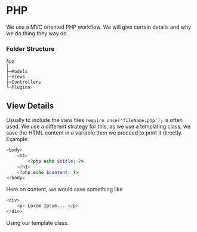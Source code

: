 # PHP

We use a MVC oriented PHP workflow. We will give certain details and why we do thing they way do.

### Folder Structure
```
App
│
├─Models
├─Views
├─Controllers
└─Plugins
```


## View Details

Usually to include the view files `require_once('fileName.php');` is often used.
We use a  different strategy for this, as we use a templating class, we save the HTML content
 in a variable then we proceed to print it directly. Example:

```PHP
<body>
    <h1>
        <?php echo $title; ?>
    </h1>
    <?php echo $content; ?>
</body>
```

Here on content, we would save something like

```PHP
<div>
    <p> Lorem Ipsum... </p>
</div>
```

Using our template class.
